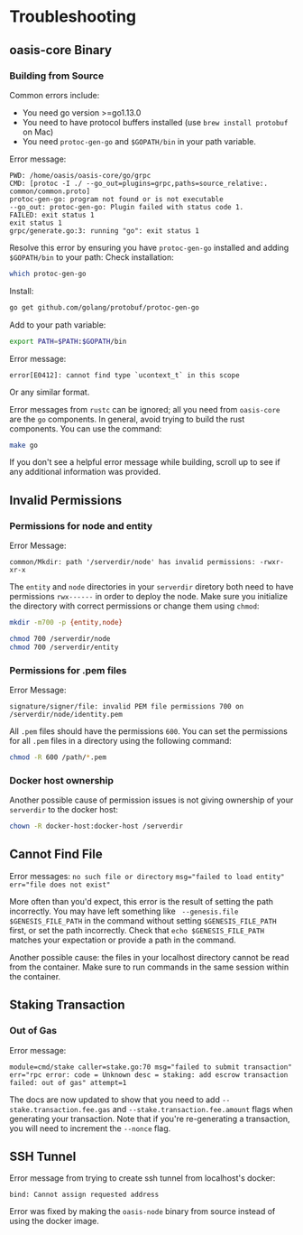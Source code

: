 # Troubleshooting

## oasis-core Binary

### Building from Source
Common errors include:
- You need go version >=go1.13.0
- You need to have protocol buffers installed (use `brew install protobuf` on Mac)
- You need `protoc-gen-go` and `$GOPATH/bin` in your path variable.

Error message:
```
PWD: /home/oasis/oasis-core/go/grpc
CMD: [protoc -I ./ --go_out=plugins=grpc,paths=source_relative:. common/common.proto]
protoc-gen-go: program not found or is not executable
--go_out: protoc-gen-go: Plugin failed with status code 1.
FAILED: exit status 1
exit status 1
grpc/generate.go:3: running "go": exit status 1
```
Resolve this error by ensuring you have `protoc-gen-go` installed and adding `$GOPATH/bin` to your path:
Check installation:
```bash
which protoc-gen-go
```
Install:
```bash
go get github.com/golang/protobuf/protoc-gen-go
```
Add to your path variable:
```bash
export PATH=$PATH:$GOPATH/bin
```
Error message:
```
error[E0412]: cannot find type `ucontext_t` in this scope
```
Or any similar format.

Error messages from `rustc` can be ignored; all you need from `oasis-core` are the `go` components. In general, avoid trying to build the rust components.
You can use the command:
```bash
make go
```


If you don't see a helpful error message while building, scroll up to see if any additional information was provided.

## Invalid Permissions

### Permissions for node and entity
Error Message:
```
common/Mkdir: path '/serverdir/node' has invalid permissions: -rwxr-xr-x
```
The `entity` and `node` directories in your `serverdir` diretory both need to have permissions `rwx------` in order to deploy the node.
Make sure you initialize the directory with correct permissions or change them using `chmod`:
```bash
mkdir -m700 -p {entity,node}
```
```bash
chmod 700 /serverdir/node
chmod 700 /serverdir/entity
```

### Permissions for .pem files
Error Message:
```
signature/signer/file: invalid PEM file permissions 700 on /serverdir/node/identity.pem
```
All `.pem` files should have the permissions `600`.
You can set the permissions for all `.pem` files in a directory using the following command:
```bash
chmod -R 600 /path/*.pem
```

### Docker host ownership

Another possible cause of permission issues is not giving ownership of your `serverdir` to the docker host:

```bash
chown -R docker-host:docker-host /serverdir
```
## Cannot Find File

Error messages:
`no such file or directory`
`msg="failed to load entity" err="file does not exist"`

More often than you'd expect, this error is the result of setting the path incorrectly.
You may have left something like ` --genesis.file $GENESIS_FILE_PATH` in the command without setting `$GENESIS_FILE_PATH` first, or set the path incorrectly.
Check that `echo $GENESIS_FILE_PATH` matches your expectation or provide a path in the command.

Another possible cause: the files in your localhost directory cannot be read from the container. Make sure to run commands in the same session within the container.

## Staking Transaction

### Out of Gas

Error message:
```
module=cmd/stake caller=stake.go:70 msg="failed to submit transaction" err="rpc error: code = Unknown desc = staking: add escrow transaction failed: out of gas" attempt=1
```
The docs are now updated to show that you need to add `--stake.transaction.fee.gas` and `--stake.transaction.fee.amount` flags when generating your transaction. Note that if you're re-generating a transaction, you will need to increment the `--nonce` flag.


## SSH Tunnel

Error message from trying to create ssh tunnel from localhost's docker:
```
bind: Cannot assign requested address
```
Error was fixed by making the `oasis-node` binary from source instead of using the docker image.
